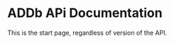 ADDb APi Documentation
======================

This is the start page, regardless of version of the API.
